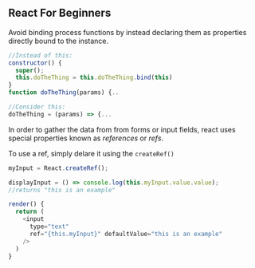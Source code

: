 ## React For Beginners

Avoid binding process functions by instead declaring them as properties directly bound to the instance.

```javascript
//Instead of this:
constructor() {
  super();
  this.doTheThing = this.doTheThing.bind(this)
}
function doTheThing(params) {..

//Consider this:
doTheThing = (params) => {...
```

In order to gather the data from from forms or input fields, react uses special properties known as _references_ or _refs_.

To use a ref, simply delare it using the `createRef()`

```javascript
myInput = React.createRef();

displayInput = () => console.log(this.myInput.value.value);
//returns "this is an example"

render() {
  return (
    <input
      type="text"
      ref="{this.myInput}" defaultValue="this is an example"
    />
  )
}
```
